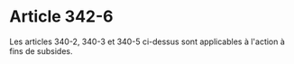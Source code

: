 # Article 342-6

Les articles 340-2, 340-3 et 340-5 ci-dessus sont applicables à l'action à fins de subsides.
